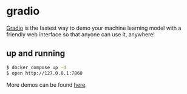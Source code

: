 gradio
======

[Gradio][1] is the fastest way to demo your machine learning model with a
friendly web interface so that anyone can use it, anywhere!

## up and running

```bash
$ docker compose up -d
$ open http://127.0.0.1:7860
```

More demos can be found [here][2].

[1]: https://www.gradio.app/
[2]: https://www.gradio.app/playground
